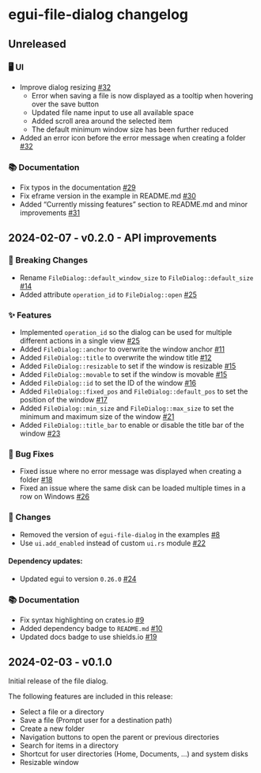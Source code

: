 # egui-file-dialog changelog

## Unreleased
### 🖥 UI
- Improve dialog resizing [#32](https://github.com/fluxxcode/egui-file-dialog/pull/32)
  - Error when saving a file is now displayed as a tooltip when hovering over the save button
  - Updated file name input to use all available space
  - Added scroll area around the selected item
  - The default minimum window size has been further reduced
- Added an error icon before the error message when creating a folder [#32](https://github.com/fluxxcode/egui-file-dialog/pull/32)
### 📚 Documentation
- Fix typos in the documentation [#29](https://github.com/fluxxcode/egui-file-dialog/pull/29)
- Fix eframe version in the example in README.md [#30](https://github.com/fluxxcode/egui-file-dialog/pull/30)
- Added “Currently missing features” section to README.md and minor improvements [#31](https://github.com/fluxxcode/egui-file-dialog/pull/31)

## 2024-02-07 - v0.2.0 - API improvements
### 🚨 Breaking Changes
- Rename `FileDialog::default_window_size` to `FileDialog::default_size` [#14](https://github.com/fluxxcode/egui-file-dialog/pull/14)
- Added attribute `operation_id` to `FileDialog::open` [#25](https://github.com/fluxxcode/egui-file-dialog/pull/25)

### ✨ Features
- Implemented `operation_id` so the dialog can be used for multiple different actions in a single view [#25](https://github.com/fluxxcode/egui-file-dialog/pull/25)
- Added `FileDialog::anchor` to overwrite the window anchor [#11](https://github.com/fluxxcode/egui-file-dialog/pull/11)
- Added `FileDialog::title` to overwrite the window title [#12](https://github.com/fluxxcode/egui-file-dialog/pull/12)
- Added `FileDialog::resizable` to set if the window is resizable [#15](https://github.com/fluxxcode/egui-file-dialog/pull/15)
- Added `FileDialog::movable` to set if the window is movable [#15](https://github.com/fluxxcode/egui-file-dialog/pull/15)
- Added `FileDialog::id` to set the ID of the window [#16](https://github.com/fluxxcode/egui-file-dialog/pull/16)
- Added `FileDialog::fixed_pos` and `FileDialog::default_pos` to set the position of the window [#17](https://github.com/fluxxcode/egui-file-dialog/pull/17)
- Added `FileDialog::min_size` and `FileDialog::max_size` to set the minimum and maximum size of the window [#21](https://github.com/fluxxcode/egui-file-dialog/pull/21)
- Added `FileDialog::title_bar` to enable or disable the title bar of the window [#23](https://github.com/fluxxcode/egui-file-dialog/pull/23)

### 🐛 Bug Fixes
- Fixed issue where no error message was displayed when creating a folder [#18](https://github.com/fluxxcode/egui-file-dialog/pull/18)
- Fixed an issue where the same disk can be loaded multiple times in a row on Windows [#26](https://github.com/fluxxcode/egui-file-dialog/pull/26)

### 🔧 Changes
- Removed the version of `egui-file-dialog` in the examples [#8](https://github.com/fluxxcode/egui-file-dialog/pull/8)
- Use `ui.add_enabled` instead of custom `ui.rs` module [#22](https://github.com/fluxxcode/egui-file-dialog/pull/22)

#### Dependency updates:
- Updated egui to version `0.26.0` [#24](https://github.com/fluxxcode/egui-file-dialog/pull/24)

### 📚 Documentation
- Fix syntax highlighting on crates.io [#9](https://github.com/fluxxcode/egui-file-dialog/pull/9)
- Added dependency badge to `README.md` [#10](https://github.com/fluxxcode/egui-file-dialog/pull/10)
- Updated docs badge to use shields.io [#19](https://github.com/fluxxcode/egui-file-dialog/pull/19)

## 2024-02-03 - v0.1.0

Initial release of the file dialog.

The following features are included in this release:
- Select a file or a directory
- Save a file (Prompt user for a destination path)
- Create a new folder
- Navigation buttons to open the parent or previous directories
- Search for items in a directory
- Shortcut for user directories (Home, Documents, ...) and system disks
- Resizable window
